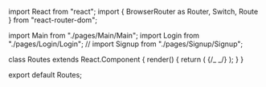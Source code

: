 import React from "react";
import { BrowserRouter as Router, Switch, Route } from "react-router-dom";

import Main from "./pages/Main/Main";
import Login from "./pages/Login/Login";
// import Signup from "./pages/Signup/Signup";

class Routes extends React.Component {
render() {
return (
<Router>
<Switch>
<Route exact path="/" component={Main}></Route>
<Route exact path="/login" component={Login}></Route>
{/_ <Route exact path="/signup" component={Signup}></Route> _/}
</Switch>
</Router>
);
}
}

export default Routes;
